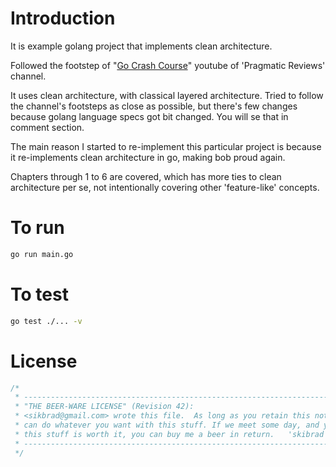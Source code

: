 # Introduction

It is example golang project that implements clean architecture.

Followed the footstep of "[Go Crash Course](https://www.youtube.com/watch?v=kd-8mb6HfGA&t=748s)" youtube of 'Pragmatic Reviews' channel. 

It uses clean architecture, with classical layered architecture. Tried to follow the channel's footsteps as close as possible, but there's few changes because golang language specs got bit changed. You will se that in comment section.

The main reason I started to re-implement this particular project is because it re-implements clean architecture in go, making bob proud again.

Chapters through 1 to 6 are covered, which has more ties to clean architecture per se, not intentionally covering other 'feature-like' concepts.



# To run

``` bash
go run main.go
```



# To test

``` bash
go test ./... -v
```



# License

```go
/*
 * ----------------------------------------------------------------------------
 * "THE BEER-WARE LICENSE" (Revision 42):
 * <sikbrad@gmail.com> wrote this file.  As long as you retain this notice you
 * can do whatever you want with this stuff. If we meet some day, and you think
 * this stuff is worth it, you can buy me a beer in return.   'skibrad'
 * ----------------------------------------------------------------------------
 */
```